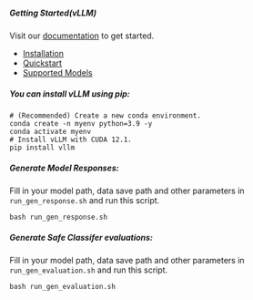 ##### Getting Started(vLLM)

Visit our [documentation](https://vllm.readthedocs.io/en/latest/) to get started.
- [Installation](https://vllm.readthedocs.io/en/latest/getting_started/installation.html)
- [Quickstart](https://vllm.readthedocs.io/en/latest/getting_started/quickstart.html)
- [Supported Models](https://vllm.readthedocs.io/en/latest/models/supported_models.html)

##### You can install vLLM using pip:
```
# (Recommended) Create a new conda environment.
conda create -n myenv python=3.9 -y
conda activate myenv
# Install vLLM with CUDA 12.1.
pip install vllm
```
##### Generate Model Responses:
Fill in your model path, data save path and other parameters in `run_gen_response.sh` and run this script.
```
bash run_gen_response.sh
```

##### Generate Safe Classifer evaluations:
Fill in your model path, data save path and other parameters in `run_gen_evaluation.sh` and run this script.
```
bash run_gen_evaluation.sh
```